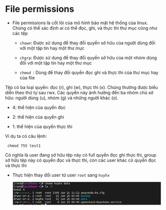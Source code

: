# File permissions

- File permissions là cốt lõi của mô hình bảo mật hệ thống của linux. Chúng có thể xác định ai có thể đọc, ghi, và thực thi thư mục cũng như các tệp 

   + `chown`: Được sử dụng để thay đổi quyền sở hữu của người dùng đối với một tập tin hay một thư mục

   + `chgrp`: Được sử dụng để thay đổi quyền sở hữu của một nhóm dùng đối với một tập tin hay một thư mục   

   + `chmod `: Dùng để thay đổi quyền đọc ghi và thực thi của thư mục hay của file 

Tệp có ba loại quyền: đọc (r), ghi (w), thực thi (x). Chúng thường được biểu diễn theo thứ tự sau rwx. Các quyền này ảnh hưởng đến ba nhóm chủ sở hữu: người dùng (u), nhóm (g) và những người khác (o). 

 + 4: thể hiện của quyền đọc 

 + 2: thể hiện của quyền ghi

 + 1: thể hiện của quyền thực thi   

Ví dụ ta có câu lệnh:

 ```
  chmod 755 test1
 ```
 Có nghĩa là user đang sở hữu tệp này có full quyền đọc ghi thực thi, group sở hữu tệp này có quyền đọc và thực thi, còn các user khác có quyền đọc và thực thi 

- Thực hiện thay đổi user từ user `root` sang `huyhx`
   
   ![alt text](<../Images/Screenshot 2024-06-26 150058.png>)